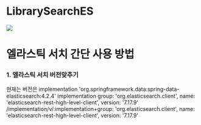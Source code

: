 # LibrarySearchES

<img src="https://img.shields.io/badge/-elasticsearch-yellowgreen"/>
<h1> 엘라스틱 서치 간단 사용 방법 </h1>

<h3> 1. 엘라스틱 서치 버전맞추기 </h3>
현재는 버전은
  implementation 'org.springframework.data:spring-data-elasticsearch:4.2.4'
  implementation group: 'org.elasticsearch.client', name: 'elasticsearch-rest-high-level-client', version: '7.17.9'
	/implementation/v/:implementation+group: 'org.elasticsearch.client', name: 'elasticsearch-rest-high-level-client', version: '7.17.9'


